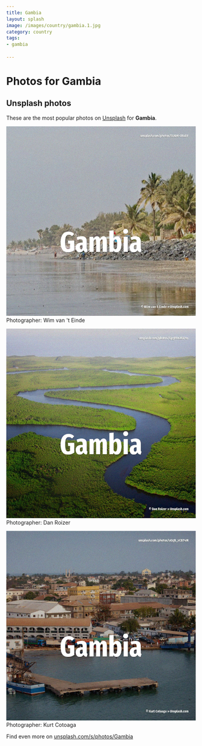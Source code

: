 ```yaml
---
title: Gambia
layout: splash
image: /images/country/gambia.1.jpg
category: country
tags:
- gambia

---
```

# Photos for Gambia
 
## Unsplash photos
These are the most popular photos on [Unsplash](https://unsplash.com) for **Gambia**.
 
![Gambia](/images/country/gambia.1.jpg)
Photographer:  Wim van 't Einde
 
![Gambia](/images/country/gambia.2.jpg)
Photographer:  Dan Roizer
 
![Gambia](/images/country/gambia.3.jpg)
Photographer:  Kurt Cotoaga
 
Find even more on [unsplash.com/s/photos/Gambia](https://unsplash.com/s/photos/Gambia)
 
